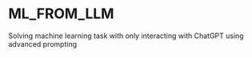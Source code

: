 # ML_FROM_LLM
Solving machine learning task with only interacting with ChatGPT using advanced prompting
